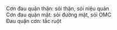 Cơn đau quặn thận: sỏi thận, sỏi niệu quản  
Cơn đau quặn mật: sỏi đường mật, sỏi OMC  
Đau quặn cơn: tắc ruột